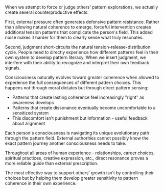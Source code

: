 
When we attempt to force or judge others' pattern explorations, we actually create several counterproductive effects:

First, external pressure often generates defensive pattern resistance. Rather than allowing natural coherence to emerge, forceful intervention creates additional tension patterns that complicate the person's field. This added noise makes it harder for them to clearly sense what truly resonates.

Second, judgment short-circuits the natural tension-release-distribution cycle. People need to directly experience how different patterns feel in their own system to develop pattern literacy. When we insert judgment, we interfere with their ability to recognize and interpret their own feedback signals.

Consciousness naturally evolves toward greater coherence when allowed to experience the full consequences of different pattern choices. This happens not through moral dictates but through direct pattern sensing:

- Patterns that create lasting coherence feel increasingly "right" as awareness develops
- Patterns that create dissonance eventually become uncomfortable to a sensitized system
- This discomfort isn't punishment but information - useful feedback about alignment

Each person's consciousness is navigating its unique evolutionary path through the pattern field. External authorities cannot possibly know the exact pattern journey another consciousness needs to take.

Throughout all areas of human experience - relationships, career choices, spiritual practices, creative expression, etc., direct resonance proves a more reliable guide than external prescription.

The most effective way to support others' growth isn't by controlling their choices but by helping them develop greater sensitivity to pattern coherence in their own experience.

